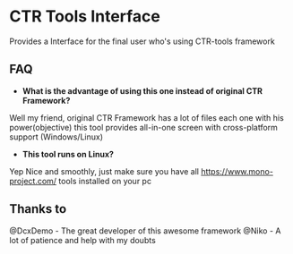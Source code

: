# CTR Tools Interface

Provides a Interface for the final user who's using CTR-tools framework

## FAQ

* **What is the advantage of using this one instead of original CTR Framework?**

Well my friend, original CTR Framework has a lot of files each one with his power(objective) this tool provides all-in-one screen
with cross-platform support (Windows/Linux)

* **This tool runs on Linux?**

Yep Nice and smoothly, just make sure you have all https://www.mono-project.com/ tools installed on your pc

## Thanks to

@DcxDemo - The great developer of this awesome framework
@Niko - A lot of patience and help with my doubts

